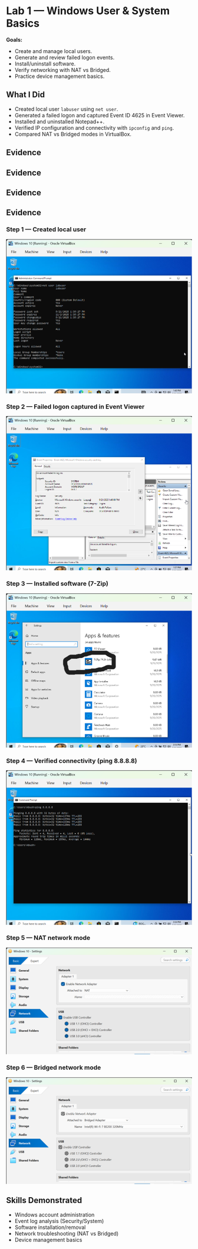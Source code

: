 # Lab 1 — Windows User & System Basics

**Goals:**  
- Create and manage local users.  
- Generate and review failed logon events.  
- Install/uninstall software.  
- Verify networking with NAT vs Bridged.  
- Practice device management basics.  

## What I Did
- Created local user `labuser` using `net user`.  
- Generated a failed logon and captured Event ID 4625 in Event Viewer.  
- Installed and uninstalled Notepad++.  
- Verified IP configuration and connectivity with `ipconfig` and `ping`.  
- Compared NAT vs Bridged modes in VirtualBox.  

## Evidence

## Evidence

## Evidence

## Evidence

### Step 1 — Created local user
![Created user](01_net-user-labuser.png)

### Step 2 — Failed logon captured in Event Viewer
![Failed logon Event 4625](03_event-4625-failed-logon.png)

### Step 3 — Installed software (7-Zip)
![Installed 7-Zip](04_Installed-App-List.png)

### Step 4 — Verified connectivity (ping 8.8.8.8)
![Ping test](07_ping-8888.png)

### Step 5 — NAT network mode
![NAT connectivity](08_NAT-connectivity.png)

### Step 6 — Bridged network mode
![Bridged connectivity](09_Bridged-connectivity.png)




## Skills Demonstrated
- Windows account administration  
- Event log analysis (Security/System)  
- Software installation/removal  
- Network troubleshooting (NAT vs Bridged)  
- Device management basics  
